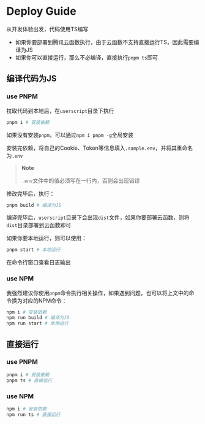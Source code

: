 # Deploy Guide

从开发体验出发，代码使用TS编写

- 如果你要部署到腾讯云函数执行，由于云函数不支持直接运行TS，因此需要编译为JS
- 如果你可以直接运行，那么不必编译，直接执行`pnpm ts`即可

## 编译代码为JS

### use PNPM

拉取代码到本地后，在`userscript`目录下执行

```bash
pnpm i # 安装依赖
```

如果没有安装`pnpm`，可以通过`npm i pnpm -g`全局安装

安装完依赖，将自己的Cookie、Token等信息填入`.sample.env`，并将其重命名为`.env`

> **Note**
> 
> `.env`文件中的值必须写在一行内，否则会出现错误

修改完毕后，执行：

```bash
pnpm build # 编译为JS
```

编译完毕后，`userscript`目录下会出现`dist`文件，如果你要部署云函数，则将`dist`目录部署到云函数即可

如果你要本地运行，则可以使用：

```bash
pnpm start # 本地运行
```

在命令行窗口查看日志输出

### use NPM

我强烈建议你使用`pnpm`命令执行相关操作，如果遇到问题，也可以将上文中的命令换为对应的NPM命令：

```bash
npm i # 安装依赖
npm run build # 编译为JS
npm run start # 本地运行
```

## 直接运行

### use PNPM

```bash
pnpm i # 安装依赖
pnpm ts # 直接运行
```

### use NPM

```bash
npm i # 安装依赖
npm run ts # 直接运行
```